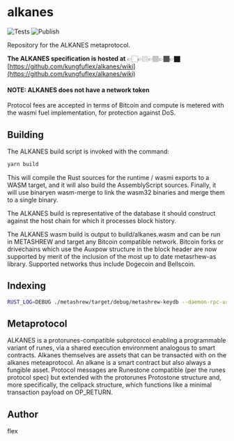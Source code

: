 # alkanes

![Tests](https://img.shields.io/github/actions/workflow/status/AssemblyScript/assemblyscript/test.yml?branch=main&label=test&logo=github)
![Publish](https://img.shields.io/github/actions/workflow/status/AssemblyScript/assemblyscript/publish.yml?branch=main&label=publish&logo=github)

Repository for the ALKANES metaprotocol.

**The ALKANES specification is hosted at** 👉🏻👉🏼👉🏽👉🏾👉🏿 [https://github.com/kungfuflex/alkanes/wiki](https://github.com/kungfuflex/alkanes/wiki)

#### NOTE: ALKANES does not have a network token

Protocol fees are accepted in terms of Bitcoin and compute is metered with the wasmi fuel implementation, for protection against DoS.

## Building

The ALKANES build script is invoked with the command:

```sh
yarn build
```

This will compile the Rust sources for the runtime / wasmi exports to a WASM target, and it will also build the AssemblyScript sources. Finally, it will use binaryen wasm-merge to link the wasm32 binaries and merge them to a single binary.

The ALKANES build is representative of the database it should construct against the host chain for which it processes block history.

The ALKANES wasm build is output to build/alkanes.wasm and can be run in METASHREW and target any Bitcoin compatible network. Bitcoin forks or drivechains which use the Auxpow structure in the block header are now supported by merit of the inclusion of the most up to date metasrhew-as library. Supported networks thus include Dogecoin and Bellscoin.

## Indexing

```sh
RUST_LOG=DEBUG ./metashrew/target/debug/metashrew-keydb --daemon-rpc-url http://localhost:8332 --indexer ./alkanes/build/alkanes.wasm --redis redis+unix:///$HOME/keydb --start-block 840000 --auth bitcoinrpc:bitcoinrpc
```

## Metaprotocol

ALKANES is a protorunes-compatible subprotocol enabling a programmable variant of runes, via a shared execution environment analogous to smart contracts. Alkanes themselves are assets that can be transacted with on the alkanes meteaprotocol. An alkane is a smart contract but also always a fungible asset. Protocol messages are Runestone compatible (per the runes protocol spec) but extended with the protorunes Protostone structure and, more specifically, the cellpack structure, which functions like a minimal transaction payload on OP_RETURN.


## Author

flex
